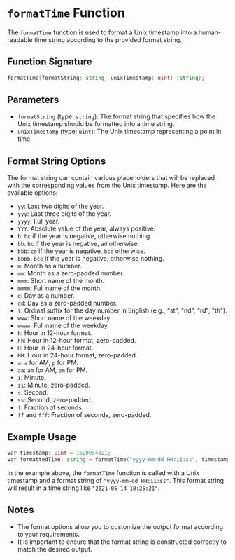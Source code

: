 # `formatTime` Function

The `formatTime` function is used to format a Unix timestamp into a human-readable time string according to the provided format string.

## Function Signature

```d
formatTime(formatString: string, unixTimestamp: uint) (string);
```

## Parameters

- `formatString` (type: `string`): The format string that specifies how the Unix timestamp should be formatted into a time string.
- `unixTimestamp` (type: `uint`): The Unix timestamp representing a point in time.

## Format String Options

The format string can contain various placeholders that will be replaced with the corresponding values from the Unix timestamp. Here are the available options:

- `yy`: Last two digits of the year.
- `yyy`: Last three digits of the year.
- `yyyy`: Full year.
- `YYY`: Absolute value of the year, always positive.
- `b`: `bc` if the year is negative, otherwise nothing.
- `bb`: `bc` if the year is negative, `ad` otherwise.
- `bbb`: `ce` if the year is negative, `bce` otherwise.
- `bbbb`: `bce` if the year is negative, otherwise nothing.
- `m`: Month as a number.
- `mm`: Month as a zero-padded number.
- `mmm`: Short name of the month.
- `mmmm`: Full name of the month.
- `d`: Day as a number.
- `dd`: Day as a zero-padded number.
- `t`: Ordinal suffix for the day number in English (e.g., "st", "nd", "rd", "th").
- `www`: Short name of the weekday.
- `wwww`: Full name of the weekday.
- `h`: Hour in 12-hour format.
- `hh`: Hour in 12-hour format, zero-padded.
- `H`: Hour in 24-hour format.
- `HH`: Hour in 24-hour format, zero-padded.
- `a`: `a` for AM, `p` for PM.
- `aa`: `am` for AM, `pm` for PM.
- `i`: Minute.
- `ii`: Minute, zero-padded.
- `s`: Second.
- `ss`: Second, zero-padded.
- `f`: Fraction of seconds.
- `ff` and `fff`: Fraction of seconds, zero-padded.

## Example Usage

```d
var timestamp: uint = 1620954321;
var formattedTime: string = formatTime("yyyy-mm-dd HH:ii:ss", timestamp);
```

In the example above, the `formatTime` function is called with a Unix timestamp and a format string of `"yyyy-mm-dd HH:ii:ss"`. This format string will result in a time string like `"2021-05-14 10:25:21"`.

## Notes

- The format options allow you to customize the output format according to your requirements.
- It is important to ensure that the format string is constructed correctly to match the desired output.
